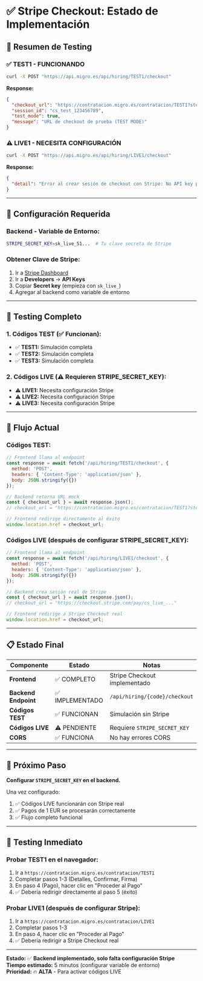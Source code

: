 # ✅ Stripe Checkout: Estado de Implementación

## 🎯 **Resumen de Testing**

### **✅ TEST1 - FUNCIONANDO**
```bash
curl -X POST "https://api.migro.es/api/hiring/TEST1/checkout"
```

**Response:**
```json
{
  "checkout_url": "https://contratacion.migro.es/contratacion/TEST1?step=5&payment=success&session_id=cs_test_123456789",
  "session_id": "cs_test_123456789",
  "test_mode": true,
  "message": "URL de checkout de prueba (TEST MODE)"
}
```

### **⚠️ LIVE1 - NECESITA CONFIGURACIÓN**
```bash
curl -X POST "https://api.migro.es/api/hiring/LIVE1/checkout"
```

**Response:**
```json
{
  "detail": "Error al crear sesión de checkout con Stripe: No API key provided. (HINT: set your API key using \"stripe.api_key = <API-KEY>\"). You can generate API keys from the Stripe web interface."
}
```

---

## 🔧 **Configuración Requerida**

### **Backend - Variable de Entorno:**
```bash
STRIPE_SECRET_KEY=sk_live_51...  # Tu clave secreta de Stripe
```

### **Obtener Clave de Stripe:**
1. Ir a [Stripe Dashboard](https://dashboard.stripe.com/)
2. Ir a **Developers** → **API Keys**
3. Copiar **Secret key** (empieza con `sk_live_`)
4. Agregar al backend como variable de entorno

---

## 🧪 **Testing Completo**

### **1. Códigos TEST (✅ Funcionan):**
- ✅ **TEST1:** Simulación completa
- ✅ **TEST2:** Simulación completa
- ✅ **TEST3:** Simulación completa

### **2. Códigos LIVE (⚠️ Requieren STRIPE_SECRET_KEY):**
- ⚠️ **LIVE1:** Necesita configuración Stripe
- ⚠️ **LIVE2:** Necesita configuración Stripe
- ⚠️ **LIVE3:** Necesita configuración Stripe

---

## 🚀 **Flujo Actual**

### **Códigos TEST:**
```javascript
// Frontend llama al endpoint
const response = await fetch('/api/hiring/TEST1/checkout', {
  method: 'POST',
  headers: { 'Content-Type': 'application/json' },
  body: JSON.stringify({})
});

// Backend retorna URL mock
const { checkout_url } = await response.json();
// checkout_url = "https://contratacion.migro.es/contratacion/TEST1?step=5&payment=success&session_id=cs_test_123456789"

// Frontend redirige directamente al éxito
window.location.href = checkout_url;
```

### **Códigos LIVE (después de configurar STRIPE_SECRET_KEY):**
```javascript
// Frontend llama al endpoint
const response = await fetch('/api/hiring/LIVE1/checkout', {
  method: 'POST',
  headers: { 'Content-Type': 'application/json' },
  body: JSON.stringify({})
});

// Backend crea sesión real de Stripe
const { checkout_url } = await response.json();
// checkout_url = "https://checkout.stripe.com/pay/cs_live_..."

// Frontend redirige a Stripe Checkout real
window.location.href = checkout_url;
```

---

## 📋 **Estado Final**

| Componente | Estado | Notas |
|------------|--------|-------|
| **Frontend** | ✅ COMPLETO | Stripe Checkout implementado |
| **Backend Endpoint** | ✅ IMPLEMENTADO | `/api/hiring/{code}/checkout` |
| **Códigos TEST** | ✅ FUNCIONAN | Simulación sin Stripe |
| **Códigos LIVE** | ⚠️ PENDIENTE | Requiere `STRIPE_SECRET_KEY` |
| **CORS** | ✅ FUNCIONA | No hay errores CORS |

---

## 🎯 **Próximo Paso**

**Configurar `STRIPE_SECRET_KEY` en el backend.**

Una vez configurado:
1. ✅ Códigos LIVE funcionarán con Stripe real
2. ✅ Pagos de 1 EUR se procesarán correctamente
3. ✅ Flujo completo funcional

---

## 🧪 **Testing Inmediato**

### **Probar TEST1 en el navegador:**
1. Ir a `https://contratacion.migro.es/contratacion/TEST1`
2. Completar pasos 1-3 (Detalles, Confirmar, Firma)
3. En paso 4 (Pago), hacer clic en "Proceder al Pago"
4. ✅ Debería redirigir directamente al paso 5 (éxito)

### **Probar LIVE1 (después de configurar Stripe):**
1. Ir a `https://contratacion.migro.es/contratacion/LIVE1`
2. Completar pasos 1-3
3. En paso 4, hacer clic en "Proceder al Pago"
4. ✅ Debería redirigir a Stripe Checkout real

---

**Estado:** ✅ **Backend implementado, solo falta configuración Stripe**  
**Tiempo estimado:** 5 minutos (configurar variable de entorno)  
**Prioridad:** 🔥 **ALTA** - Para activar códigos LIVE
